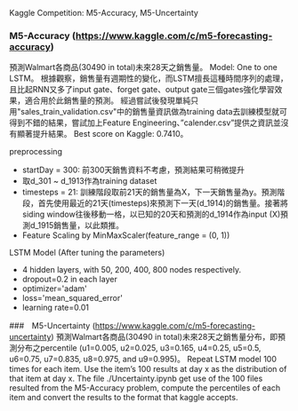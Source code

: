 
Kaggle Competition: M5-Accuracy, M5-Uncertainty

### M5-Accuracy (https://www.kaggle.com/c/m5-forecasting-accuracy)
預測Walmart各商品(30490 in total)未來28天之銷售量。
Model: One to one LSTM。
根據觀察，銷售量有週期性的變化，而LSTM擅長這種時間序列的處理，且比起RNN又多了input gate、forget gate、output gate三個gates強化學習效果，適合用於此銷售量的預測。
經過嘗試後發現單純只用"sales_train_validation.csv"中的銷售量資訊做為training data去訓練模型就可得到不錯的結果，嘗試加上Feature Engineering、”calender.csv”提供之資訊並沒有顯著提升結果。
Best score on Kaggle: 0.7410。

preprocessing
- startDay = 300: 前300天銷售資料不考慮，預測結果可稍微提升
- 取d_301 ~ d_1913作為training dataset
- timesteps = 21: 訓練階段取前21天的銷售量為X，下一天銷售量為y。預測階段，首先使用最近的21天(timesteps)來預測下一天(d_1914)的銷售量。接著將siding window往後移動一格，以已知的20天和預測的d_1914作為input (X)預測d_1915銷售量，以此類推。
- Feature Scaling by MinMaxScaler(feature_range = (0, 1))

LSTM Model
(After tuning the parameters)
- 4 hidden layers, with 50, 200, 400, 800 nodes respectively.
- dropout=0.2 in each layer
- optimizer='adam'
- loss='mean_squared_error'
- learning rate=0.01


###　M5-Uncertainty  (https://www.kaggle.com/c/m5-forecasting-uncertainty)
預測Walmart各商品(30490 in total)未來28天之銷售量分布，即預測分布之percentile (u1=0.005, u2=0.025, u3=0.165, u4=0.25, u5=0.5, u6=0.75, u7=0.835, u8=0.975, and u9=0.995)。
Repeat LSTM model 100 times for each item.  Use the item’s 100 results at day x as the distribution of that item at day x. 
The file ./Uncertainty.ipynb get use of the 100 files resulted from the M5-Accuracy problem, compute the percentiles of each item and convert the results to the format that kaggle accepts.
